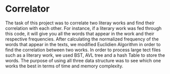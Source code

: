 # Correlator

The task of this project was to correlate two literay works and find their correlation with each other. For instance, if a literary work was fed through this code, it will give you all the words that appear in the work and their respective frequencies. 
After calculating the normalized frequency of the words that appear in the texts, we modified Euclidien Algorithm in order to find the correlation between two works. 
In order to process large tect files such as a literary work, we used BST, AVL tree and a hash Table to store the words. The purpose of using all three data structure was to see which one works the best in terms of time and memory complexity.

